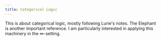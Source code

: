 ```yaml
---
title: Categorical Logic
---
```

This is about categorical logic, mostly following Lurie's notes. The
Elephant is another important reference. I am particularly interested in
applying this machinery in the $\infty$-setting.
